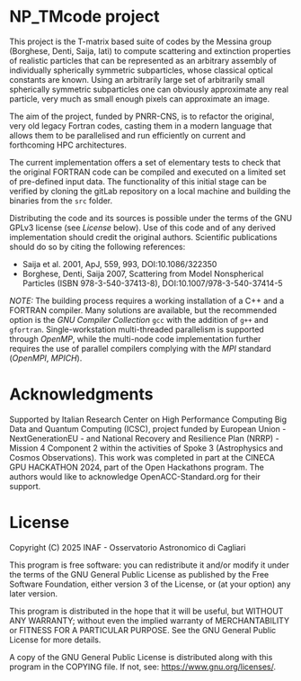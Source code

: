 # NP_TMcode project

This project is the T-matrix based suite of codes by the Messina group (Borghese, Denti, Saija, Iatì) to compute scattering and extinction properties of realistic particles that can be represented as an arbitrary assembly of individually spherically symmetric subparticles, whose classical optical constants are known. Using an arbitrarily large set of arbitrarily small spherically symmetric subparticles one can obviously approximate any real particle, very much as small enough pixels can approximate an image.

The aim of the project, funded by PNRR-CNS, is to refactor the original, very old legacy Fortran codes, casting them in a modern language that allows them to be parallelised and run efficiently on current and forthcoming HPC architectures.

The current implementation offers a set of elementary tests to check that the original FORTRAN code can be compiled and executed on a limited set of pre-defined input data. The functionality of this initial stage can be verified by cloning the gitLab repository on a local machine and building the binaries from the `src` folder.

Distributing the code and its sources is possible under the terms of the GNU GPLv3 license (see *License* below). Use of this code and of any derived implementation should credit the original authors. Scientific publications should do so by citing the following references:

- Saija et al. 2001, ApJ, 559, 993, DOI:10.1086/322350
- Borghese, Denti, Saija 2007, Scattering from Model Nonspherical Particles (ISBN 978-3-540-37413-8), DOI:10.1007/978-3-540-37414-5

*NOTE:* The building process requires a working installation of a C++ and a FORTRAN compiler. Many solutions are available, but the recommended option is the *GNU Compiler Collection* `gcc` with the addition of `g++` and `gfortran`. Single-workstation multi-threaded parallelism is supported through _OpenMP_, while the multi-node code implementation further requires the use of parallel compilers complying with the _MPI_ standard (_OpenMPI_, _MPICH_).

# Acknowledgments

Supported by Italian Research Center on High Performance Computing Big Data and Quantum Computing (ICSC), project funded by European Union - NextGenerationEU - and National Recovery and Resilience Plan (NRRP) - Mission 4 Component 2 within the activities of Spoke 3 (Astrophysics and Cosmos Observations). This work was completed in part at the CINECA GPU HACKATHON 2024, part of the Open Hackathons program. The authors would like to acknowledge OpenACC-Standard.org for their support.

# License

   Copyright (C) 2025   INAF - Osservatorio Astronomico di Cagliari

   This program is free software: you can redistribute it and/or modify
   it under the terms of the GNU General Public License as published by
   the Free Software Foundation, either version 3 of the License, or
   (at your option) any later version.
   
   This program is distributed in the hope that it will be useful,
   but WITHOUT ANY WARRANTY; without even the implied warranty of
   MERCHANTABILITY or FITNESS FOR A PARTICULAR PURPOSE.  See the
   GNU General Public License for more details.
   
   A copy of the GNU General Public License is distributed along with
   this program in the COPYING file. If not, see: <https://www.gnu.org/licenses/>.
